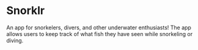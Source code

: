 # Snorklr

An app for snorkelers, divers, and other underwater enthusiasts! The app allows users to keep track of what fish they have seen while snorkeling or diving. 
